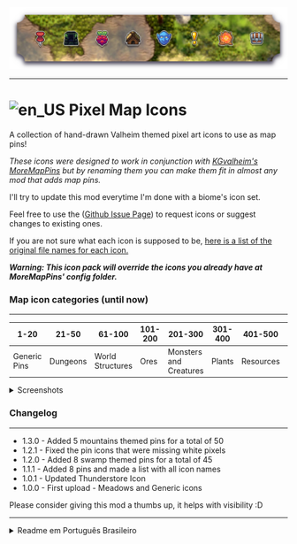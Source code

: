 ![PixelMapIconsBanner](https://raw.githubusercontent.com/TheOllix/PixelMapIcons/refs/heads/main/ollix_pixelmapicons_thunderstore_banner.png)

---
# ![en_US](https://raw.githubusercontent.com/TheOllix/icons24px/refs/heads/main/24_en_US.png) Pixel Map Icons 

A collection of hand-drawn Valheim themed pixel art icons to use as map pins!

*These icons were designed to work in conjunction with [KGvalheim's MoreMapPins](https://thunderstore.io/c/valheim/p/KGvalheim/MoreMapPins/) but by renaming them you can make them fit in almost any mod that adds map pins.*

I'll try to update this mod everytime I'm done with a biome's icon set.

Feel free to use the ([Github Issue Page](https://github.com/TheOllix/PixelMapIcons/issues)) to request icons or suggest changes to existing ones.

If you are not sure what each icon is supposed to be, [here is a list of the original file names for each icon.](https://github.com/TheOllix/PixelMapIcons/blob/main/IconNames.md)

***Warning: This icon pack will override the icons you already have at MoreMapPins' config folder.***

### Map icon categories (until now)
---

| 1-20 | 21-50 | 61-100 | 101-200 | 201-300 | 301-400 | 401-500 | 901-999 |
|-------|---|---|---|---|---|---|---|
| Generic Pins | Dungeons | World Structures | Ores | Monsters and Creatures | Plants | Resources | Utilities |

<details>
<summary>Screenshots</summary>

![Screenshot Map](https://raw.githubusercontent.com/TheOllix/PixelMapIcons/refs/heads/main/screenshot.jpg)
</details>

### Changelog
---

- 1.3.0 - Added 5 mountains themed pins for a total of 50
- 1.2.1 - Fixed the pin icons that were missing white pixels
- 1.2.0 - Added 8 swamp themed pins for a total of 45
- 1.1.1 - Added 8 pins and made a list with all icon names
- 1.0.1 - Updated Thunderstore Icon
- 1.0.0 - First upload - Meadows and Generic icons

Please consider giving this mod a thumbs up, it helps with visibility :D

---
<details>
<summary>Readme em Português Brasileiro</summary>

---

# ![pt_BR](https://raw.githubusercontent.com/TheOllix/icons24px/refs/heads/main/24_pt_BR.png) Pixel Map Icons 

Uma coleção de ícones desenhados à mão em pixel art por mim para serem usados como pinos de mapa em Valheim!

Estes ícones foram projetados para funcionar em conjunto com [MoreMapPins de KGvalheim](https://thunderstore.io/c/valheim/p/KGvalheim/MoreMapPins/), mas renomeando-os, você pode ajustá-los a quase qualquer mod que adicione pinos de mapa.

Vou tentar atualizar este mod sempre que eu terminar um conjunto de ícones de um bioma.

Sinta-se à vontade para usar a ([Página de Issues no Github](https://github.com/TheOllix/PixelMapIcons/issues)) para solicitar ícones ou sugerir alterações aos existentes.

Se você não tem certeza do que cada ícone representa, [aqui está uma lista dos nomes originais dos arquivos de cada ícone.](https://github.com/TheOllix/PixelMapIcons/blob/main/IconNames.md)

***Aviso: Este pacote de ícones substituirá os ícones que você já tem na pasta de configuração do MoreMapPins.***

### Categorias de ícones de mapa (até agora)
---

| 1-20 | 21-50 | 61-100 | 101-200 | 201-300 | 301-400 | 401-500 | 901-999 |
|-------|---|---|---|---|---|---|---|
| Pins Genéricos | Masmorras | Estruturas do Mundo | Minérios | Monstros e Criaturas | Plantas | Recursos | Utilidades |

### Registro de Alterações
---

- 1.3.0 - Adicionados mais 5 ícones com tema de Mountain, totalizando 45
- 1.2.1 - Corrigido os ícones de pino que estavam faltando pixels brancos
- 1.2.0 - Adicionados mais 8 ícones com tema de Swamp, totalizando 45
- 1.1.1 - Adicionados 8 ícones e feita uma lista com todos os nomes dos ícones
- 1.0.1 - Ícone do Thunderstore atualizado
- 1.0.0 - Primeiro upload - Ícones de Meadows e Genéricos

Por favor, considere dar um joinha, isso ajuda na visibilidade :D
</details>